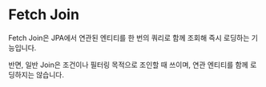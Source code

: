 # Fetch Join
Fetch Join은 JPA에서 연관된 엔티티를 한 번의 쿼리로 함께 조회해 즉시 로딩하는 기능입니다.

반면, 일반 Join은 조건이나 필터링 목적으로 조인할 때 쓰이며, 연관 엔티티를 함께 로딩하지는 않습니다.